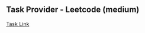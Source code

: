 ## Task Provider - Leetcode (medium)

[Task Link](https://leetcode.com/problems/valid-triangle-number/description/?envType=daily-question&envId=2025-09-26)